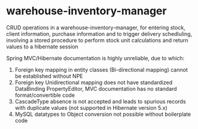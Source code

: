 # warehouse-inventory-manager
CRUD operations in a warehouse-inventory-manager, for entering stock, client information, purchase information and to trigger delivery schedluling, involving a stored procedure to perform stock unit calculations and return values to a hibernate session


Spring MVC/Hibernate documentation is highly unreliable, due to which:
1. Foreign key mapping in entity classes (Bi-directional mapping) cannot be established without NPE
2. Foreign key Unidirectional mapping does not have standardized DataBinding PropertyEditor, MVC documentation has no standard format/convertible code
3. CascadeType absence is not accepted and leads to spurious records with duplicate values (not supported in Hibernate version 5.x)
6. MySQL datatypes to Object conversion not possible without boilerplate code
